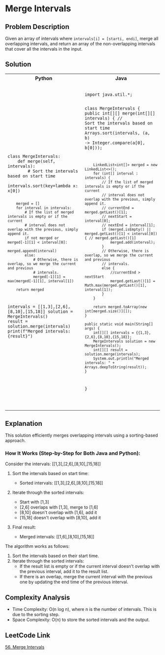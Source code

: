 # Merge Intervals

## Problem Description

Given an array of intervals where `intervals[i] = [starti, endi]`, merge all overlapping intervals, and return an array of the non-overlapping intervals that cover all the intervals in the input.

## Solution

<table>
<tr>
<th>Python</th>
<th>Java</th>
</tr>
<tr>
<td>
<pre><code class="python">
class MergeIntervals:
    def merge(self, intervals):
        # Sort the intervals based on start time
        intervals.sort(key=lambda x: x[0])

        merged = []
        for interval in intervals:
            # If the list of merged intervals is empty or if the current
            # interval does not overlap with the previous, simply append it.
            if not merged or merged[-1][1] < interval[0]:
                merged.append(interval)
            else:
                # Otherwise, there is overlap, so we merge the current and previous
                # intervals.
                merged[-1][1] = max(merged[-1][1], interval[1])

        return merged

intervals = [[1,3],[2,6],[8,10],[15,18]]
solution = MergeIntervals()
result = solution.merge(intervals)
print(f"Merged intervals: {result}")
</code></pre>
</td>
<td>
<pre><code class="java">
import java.util.*;

class MergeIntervals {
public int[][] merge(int[][] intervals) {
// Sort the intervals based on start time
Arrays.sort(intervals, (a, b) -> Integer.compare(a[0], b[0]));

        LinkedList<int[]> merged = new LinkedList<>();
        for (int[] interval : intervals) {
            // If the list of merged intervals is empty or if the current
            // interval does not overlap with the previous, simply append it.
            // currentEnd = merged.getLast()[1];
            // nextStart = interval[0];
            // nextEnd = interval[1];
            if (merged.isEmpty() || merged.getLast()[1] < interval[0]) { // merged.getLast()[1]
                merged.add(interval);
            }
            // Otherwise, there is overlap, so we merge the current and previous
            // intervals.
            else {
                //currentEnd > nextStart
                merged.getLast()[1] = Math.max(merged.getLast()[1], interval[1]);
            }
        }

        return merged.toArray(new int[merged.size()][]);
    }

    public static void main(String[] args) {
        int[][] intervals = {{1,3},{2,6},{8,10},{15,18}};
        MergeIntervals solution = new MergeIntervals();
        int[][] result = solution.merge(intervals);
        System.out.println("Merged intervals: " + Arrays.deepToString(result));
    }
}

</code></pre>
</td>
</tr>
</table>

## Explanation

This solution efficiently merges overlapping intervals using a sorting-based approach.

### How It Works (Step-by-Step for Both Java and Python):

Consider the intervals: [[1,3],[2,6],[8,10],[15,18]]

1. Sort the intervals based on start time:
    - Sorted intervals: [[1,3],[2,6],[8,10],[15,18]]

2. Iterate through the sorted intervals:
    - Start with [1,3]
    - [2,6] overlaps with [1,3], merge to [1,6]
    - [8,10] doesn't overlap with [1,6], add it
    - [15,18] doesn't overlap with [8,10], add it

3. Final result:
    - Merged intervals: [[1,6],[8,10],[15,18]]

The algorithm works as follows:
1. Sort the intervals based on their start time.
2. Iterate through the sorted intervals:
    - If the result list is empty or if the current interval doesn't overlap with the previous interval, add it to the result list.
    - If there is an overlap, merge the current interval with the previous one by updating the end time of the previous interval.

## Complexity Analysis

- Time Complexity: O(n log n), where n is the number of intervals. This is due to the sorting step.
- Space Complexity: O(n) to store the sorted intervals and the output.

## LeetCode Link

[56. Merge Intervals](https://leetcode.com/problems/merge-intervals/)